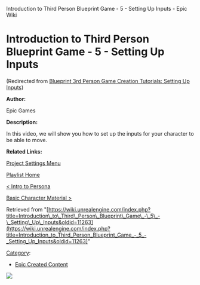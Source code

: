 Introduction to Third Person Blueprint Game - 5 - Setting Up Inputs - Epic Wiki                     

Introduction to Third Person Blueprint Game - 5 - Setting Up Inputs
===================================================================

(Redirected from [Blueprint 3rd Person Game Creation Tutorials: Setting Up Inputs](/index.php?title=Blueprint_3rd_Person_Game_Creation_Tutorials:_Setting_Up_Inputs&redirect=no "Blueprint 3rd Person Game Creation Tutorials: Setting Up Inputs"))

  

**Author:**

Epic Games

**Description:**

In this video, we will show you how to set up the inputs for your character to be able to move.

**Related Links:**

[Project Settings Menu](https://docs.unrealengine.com/latest/INT/Engine/UI/ProjectSettings/index.html)

[Playlist Home](/Category:Epic_Video_Playlists "Category:Epic Video Playlists")

[< Intro to Persona](/Introduction_to_Third_Person_Blueprint_Game_-_4_-_Intro_to_Persona "Introduction to Third Person Blueprint Game - 4 - Intro to Persona")

[Basic Character Material >](/Introduction_to_Third_Person_Blueprint_Game_-_6_-_Basic_Character_Material "Introduction to Third Person Blueprint Game - 6 - Basic Character Material")

Retrieved from "[https://wiki.unrealengine.com/index.php?title=Introduction\_to\_Third\_Person\_Blueprint\_Game\_-\_5\_-\_Setting\_Up\_Inputs&oldid=11263](https://wiki.unrealengine.com/index.php?title=Introduction_to_Third_Person_Blueprint_Game_-_5_-_Setting_Up_Inputs&oldid=11263)"

[Category](/Special:Categories "Special:Categories"):

*   [Epic Created Content](/Category:Epic_Created_Content "Category:Epic Created Content")

  ![](https://tracking.unrealengine.com/track.png)